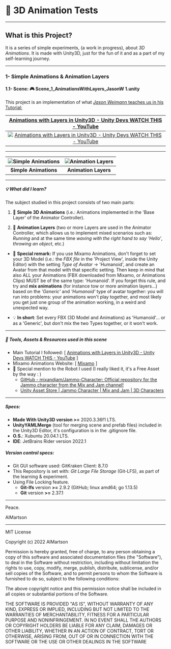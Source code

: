 # :movie_camera: 3D Animation Tests

---

## What is this Project?

It is a series of simple experiments, (a work in progress), about *3D Animations*. It is made with Unity3D, just for the fun of it and as a part of my self-learning journey.

---

### 1- Simple Animations & Animation Layers 


#### 1.1- Scene: :video_game: **Scene_1_AnimationsWithLayers_JasonW 1.unity**


This project is an implementation of what [*Jason Weimann* teaches us in his Tutorial:](https://www.youtube.com/watch?v=Qwy3rEDXqxA&list=PLB5_EOMkLx_VpmokLusiftsmI1s9Cy_pO)

<div align="center">

| <b> [Animations with Layers in Unity3D - Unity Devs WATCH THIS - YouTube](https://www.youtube.com/watch?v=Qwy3rEDXqxA&list=PLB5_EOMkLx_VpmokLusiftsmI1s9Cy_pO) </b> |
|:--:|
| [![Animations with Layers in Unity3D - Unity Devs WATCH THIS - YouTube](https://img.youtube.com/vi/Qwy3rEDXqxA/0.jpg)](https://www.youtube.com/watch?v=Qwy3rEDXqxA "Animations with Layers in Unity3D - Unity Devs WATCH THIS - YouTube") |

</div>

---

<div align="center">

| ![Simple Animations](./MediaForTheReadme/GIFs/Video3DAnimationsCropped_GIF_1_Maria_SimpleAnimations_1.gif) | ![Animation Layers](./MediaForTheReadme/GIFs/Video3DAnimationsCropped_GIF_2_JammoRobot_AnimationLayers_2.gif) |
|:--:|:--:|
| <b>Simple Animations</b> | <b>Animation Layers</b> |

</div>

---

##### :bulb: What did I learn?

The subject studied in this project consists of two main parts:

1. :low_brightness: **Simple 3D Animations** (i.e.: Animations implemented in the 'Base Layer' of the Animator Controller).

2. :low_brightness: **Animation Layers** (two or more Layers are used in the Animator Controller, which allows us to implement mixed scenarios such as: *Running* and at the same time  *waving with the right hand to say 'Hello'*, *throwing an object*, etc.)

* :low_brightness: **Special remark:** If you use Mixamo Animations, don't forget to set your 3D Model (i.e.: the *FBX file* in the 'Project View', inside the Unity Editor) with the setting *Type of Avatar*   ->   'Humanoid', and create an Avatar from that model with that  specific setting. Then keep in mind that also ALL your Animations (FBX downloaded from Mixamo, or Animations Clips) MUST be of the same type: 'Humanoid'. If you forget this rule, and try and **mix animations** (for instance tow or more animation layers...) based on the *'Generic'* and *'Humanoid'* type of avatar together: you will run into problems: your animations won't play together, and most likely you get just one group of the animation working, in a weird and unexpected way.

* :bulb: **In short**: Set every FBX (3D Model and Animations) as 'Humanoid'... or as a 'Generic', but don't mix the two Types together, or it won't work.

---

##### :dvd: Tools, Assets & Resources used in this scene

* Main Tutorial I followed:   [ [Animations with Layers in Unity3D - Unity Devs WATCH THIS - YouTube](https://www.youtube.com/watch?v=Qwy3rEDXqxA&list=PLB5_EOMkLx_VpmokLusiftsmI1s9Cy_pO) ]
* Mixamo Animations Website:  [ [Mixamo](https://www.mixamo.com/) ]
* :robot: Special mention to the Robot I used (I really liked it, it's a Free Asset by the way : )
    * [GitHub - mixandjam/Jammo-Character: Official repository for the Jammo character from the Mix and Jam channel!](https://github.com/mixandjam/Jammo-Character)
    * [Unity Asset Store | Jammo Character | Mix and Jam | 3D Characters](https://assetstore.unity.com/packages/3d/characters/jammo-character-mix-and-jam-158456)


---


##### Specs:


* **Made With Unity3D version >=** 2020.3.36f1 LTS.
* **UnityYAMLMerge** (tool for merging scene and prefab files) included in the Unity3D Editor, it's configuration is in the .gitignore file.
* **O.S.**: Xubuntu 20.04.1 LTS.
* **IDE**: JetBrains Rider version 2022.1

##### Version control specs: 

* Git GUI software used: GitKraken Client: 8.7.0
* This Repository is set with: *Git Large File Storage* (Git-LFS), as part of the learning & experiment.
* Using File Locking feature.
    * **Git-lfs** version **>=** 2.9.2 (GitHub; linux amd64; go 1.13.5)
    * **Git** version **>=** 2.37.1

---

Peace.

AlMartson

********************************

MIT License

Copyright (c) 2022 AlMartson

Permission is hereby granted, free of charge, to any person obtaining a copy of this software and associated documentation files (the "Software"), to deal in the Software without restriction, including without limitation the rights to use, copy, modify, merge, publish, distribute, sublicense, and/or sell copies of the Software, and to permit persons to whom the Software is furnished to do so, subject to the following conditions:

The above copyright notice and this permission notice shall be included in all copies or substantial portions of the Software.

THE SOFTWARE IS PROVIDED "AS IS", WITHOUT WARRANTY OF ANY KIND, EXPRESS OR IMPLIED, INCLUDING BUT NOT LIMITED TO THE WARRANTIES OF MERCHANTABILITY, FITNESS FOR A PARTICULAR PURPOSE AND NONINFRINGEMENT. IN NO EVENT SHALL THE AUTHORS OR COPYRIGHT HOLDERS BE LIABLE FOR ANY CLAIM, DAMAGES OR OTHER LIABILITY, WHETHER IN AN ACTION OF CONTRACT, TORT OR OTHERWISE, ARISING FROM, OUT OF OR IN CONNECTION WITH THE SOFTWARE OR THE USE OR OTHER DEALINGS IN THE SOFTWARE

